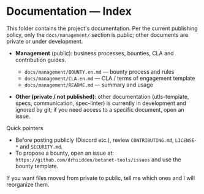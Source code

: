 # Documentation — Index

This folder contains the project's documentation. Per the current publishing policy, only the `docs/management/` section is public; other documents are private or under development.

- **Management** (public): business processes, bounties, CLA and contribution guides.
  - `docs/management/BOUNTY.en.md` — bounty process and rules
  - `docs/management/CLA.en.md` — CLA / terms of engagement template
  - `docs/management/README.md` — summary and usage

- **Other (private / not published)**: other documentation (utls-template, specs, communication, spec-linter) is currently in development and ignored by git; if you need access to a specific document, open an issue.

Quick pointers

- Before posting publicly (Discord etc.), review `CONTRIBUTING.md`, `LICENSE-*` and `SECURITY.md`.
- To propose a bounty, open an issue at: `https://github.com/drhiidden/betanet-tools/issues` and use the bounty template.

If you want files moved from private to public, tell me which ones and I will reorganize them.
